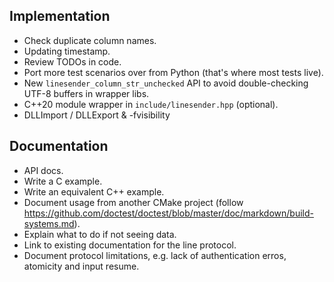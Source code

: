 Implementation
--------------
  * Check duplicate column names.
  * Updating timestamp.
  * Review TODOs in code.
  * Port more test scenarios over from Python (that's where most tests live).
  * New `linesender_column_str_unchecked` API to avoid double-checking UTF-8 buffers in wrapper libs.
  * C++20 module wrapper in `include/linesender.hpp` (optional).
  * DLLImport / DLLExport & -fvisibility

Documentation
-------------
  * API docs.
  * Write a C example.
  * Write an equivalent C++ example.
  * Document usage from another CMake project
    (follow https://github.com/doctest/doctest/blob/master/doc/markdown/build-systems.md).
  * Explain what to do if not seeing data.
  * Link to existing documentation for the line protocol.
  * Document protocol limitations, e.g. lack of authentication erros, atomicity and input resume.

